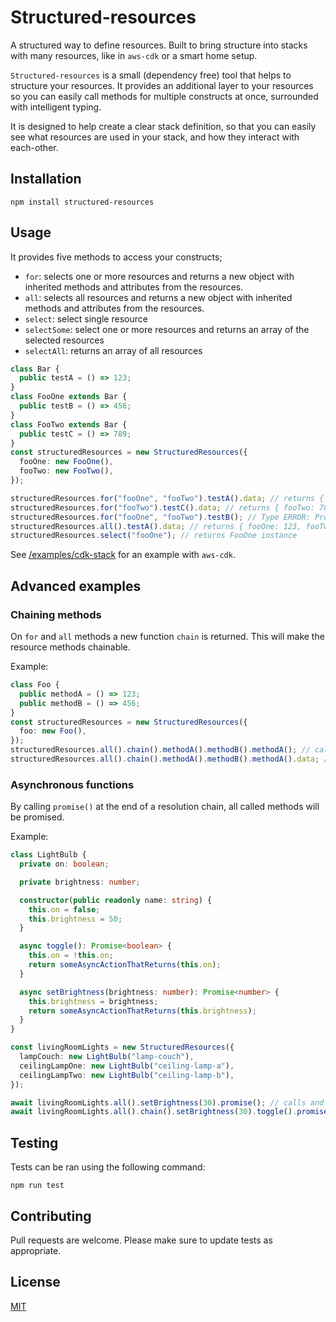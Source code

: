 # Structured-resources

A structured way to define resources. Built to bring structure into stacks with many resources, like in `aws-cdk` or a smart home setup.

`Structured-resources` is a small (dependency free) tool that helps to structure your resources. It provides an additional layer to your resources so you can easily call methods for multiple constructs at once, surrounded with intelligent typing.

It is designed to help create a clear stack definition, so that you can easily see what resources are used in your stack, and how they interact with each-other.

## Installation

```
npm install structured-resources
```

## Usage

It provides five methods to access your constructs;

- `for`: selects one or more resources and returns a new object with inherited methods and attributes from the resources.
- `all`: selects all resources and returns a new object with inherited methods and attributes from the resources.
- `select`: select single resource
- `selectSome`: select one or more resources and returns an array of the selected resources
- `selectAll`: returns an array of all resources

```typescript
class Bar {
  public testA = () => 123;
}
class FooOne extends Bar {
  public testB = () => 456;
}
class FooTwo extends Bar {
  public testC = () => 789;
}
const structuredResources = new StructuredResources({
  fooOne: new FooOne(),
  fooTwo: new FooTwo(),
});

structuredResources.for("fooOne", "fooTwo").testA().data; // returns { fooOne: 123, fooTwo: 123 }, both fooOne and fooTwo have method testA
structuredResources.for("fooTwo").testC().data; // returns { fooTwo: 789 }
structuredResources.for("fooOne", "fooTwo").testB(); // Type ERROR: Property 'testB' does not exist on type, fooTwo does not have method testB
structuredResources.all().testA().data; // returns { fooOne: 123, fooTwo: 123 }
structuredResources.select("fooOne"); // returns FooOne instance
```

See [/examples/cdk-stack](https://github.com/software-bits/structured-resources/tree/main/examples/cdk-stack) for an example with `aws-cdk`.

## Advanced examples

### Chaining methods

On `for` and `all` methods a new function `chain` is returned. This will make the resource methods chainable.

Example:

```typescript
class Foo {
  public methodA = () => 123;
  public methodB = () => 456;
}
const structuredResources = new StructuredResources({
  foo: new Foo(),
});
structuredResources.all().chain().methodA().methodB().methodA(); // calls methodA twice anc methodB once
structuredResources.all().chain().methodA().methodB().methodA().data; // calls methodA twice anc methodB once and returns { foo: [123, 456, 123] }
```

### Asynchronous functions

By calling `promise()` at the end of a resolution chain, all called methods will be promised.

Example:

```typescript
class LightBulb {
  private on: boolean;

  private brightness: number;

  constructor(public readonly name: string) {
    this.on = false;
    this.brightness = 50;
  }

  async toggle(): Promise<boolean> {
    this.on = !this.on;
    return someAsyncActionThatReturns(this.on);
  }

  async setBrightness(brightness: number): Promise<number> {
    this.brightness = brightness;
    return someAsyncActionThatReturns(this.brightness);
  }
}

const livingRoomLights = new StructuredResources({
  lampCouch: new LightBulb("lamp-couch"),
  ceilingLampOne: new LightBulb("ceiling-lamp-a"),
  ceilingLampTwo: new LightBulb("ceiling-lamp-b"),
});

await livingRoomLights.all().setBrightness(30).promise(); // calls and awaits setBrightness() for every light and returns { lampCouch: 30, ceilingLampOne: 30, ceilingLampTwo: 30 }
await livingRoomLights.all().chain().setBrightness(30).toggle().promise(); // calls and awaits setBrightness() and toggle() for every light and returns { lampCouch: [30, true], ceilingLampOne: [30, true], ceilingLampTwo: [30, true] }
```

## Testing

Tests can be ran using the following command:

```
npm run test
```

## Contributing

Pull requests are welcome. Please make sure to update tests as appropriate.

## License

[MIT](https://opensource.org/licenses/MIT)
